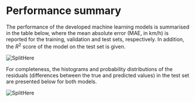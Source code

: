 # Performance summary

The performance of the developed machine learning models is summarised in the table below, where the mean absolute error (MAE, in km/h) is reported for the training, validation and test sets, respectively. 
In addition, the $R^2$ score of the model on the test set is given.

![SplitHere]()

For completeness, the histograms and probability distributions of the residuals (differences between the true and predicted values) in the test set are presented below for both models.

![SplitHere]()